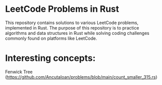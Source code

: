# LeetCode Problems in Rust
This repository contains solutions to various LeetCode problems, implemented in Rust. The purpose of this repository is to practice algorithms and data structures in Rust while solving coding challenges commonly found on platforms like LeetCode.
# Interesting concepts: 
Fenwick Tree (https://github.com/AncutaIoan/problems/blob/main/count_smaller_315.rs)
